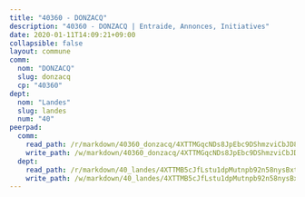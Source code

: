 ```yaml
---
title: "40360 - DONZACQ"
description: "40360 - DONZACQ | Entraide, Annonces, Initiatives"
date: 2020-01-11T14:09:21+09:00
collapsible: false
layout: commune
comm:
  nom: "DONZACQ"
  slug: donzacq
  cp: "40360"
dept:
  nom: "Landes"
  slug: landes
  num: "40"
peerpad:
  comm:
    read_path: /r/markdown/40360_donzacq/4XTTMGqcNDs8JpEbc9DShmzviCbJD8HueNbvzBK1toqwAnbQh
    write_path: /w/markdown/40360_donzacq/4XTTMGqcNDs8JpEbc9DShmzviCbJD8HueNbvzBK1toqwAnbQh-K3TgV1EZasxbzf44YZmJG76zPzZ23KWjS4NNvy4iQsoQN2nsCT6Mf1PZAwdf6LCA1USN6PNukgfFm12kcw1nNwQk2QbR79fRYCLQxmprRVUpeh4CQBtFJfrpcaEbT9bjmPRDSHEd
  dept:
    read_path: /r/markdown/40_landes/4XTTMB5cJfLstu1dpMutnpb92n58nysBxt2LvNHp8iFa2he7h
    write_path: /w/markdown/40_landes/4XTTMB5cJfLstu1dpMutnpb92n58nysBxt2LvNHp8iFa2he7h-K3TgUvrqNj5GqBsxRXbDQxXTucun7uHSVZWT5C8CgQNaESTTE4cfR63JCubPGiKkKruc9dwpRJsb8aWPbJoGCdC5JVr33cPSqpb1rkjpoPrBPEdrj3zMya2yHWSYgr5GG1nyDstK
---
```


